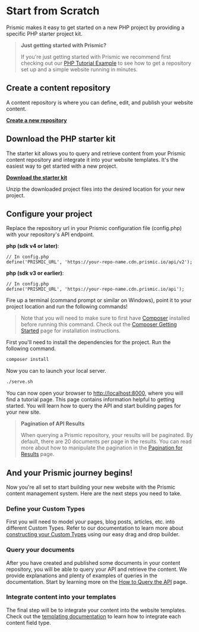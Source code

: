 # Start from Scratch

Prismic makes it easy to get started on a new PHP project by providing a specific PHP starter project kit.

> **Just getting started with Prismic?**
>
> If you're just getting started with Prismic we recommend first checking out our [PHP Tutorial Example](https://prismic.io/quickstart#?lang=php) to see how to get a repository set up and a simple website running in minutes.

## Create a content repository

A content repository is where you can define, edit, and publish your website content.

[**Create a new repository**](https://prismic.io/dashboard/new-repository/)

## Download the PHP starter kit

The starter kit allows you to query and retrieve content from your Prismic content repository and integrate it into your website templates. It's the easiest way to get started with a new project.

[**Download the starter kit**](https://github.com/prismicio/php-quickstart/archive/starter.zip)

Unzip the downloaded project files into the desired location for your new project.

## Configure your project

Replace the repository url in your Prismic configuration file (config.php) with your repository's API endpoint.

**php (sdk v4 or later)**:

```
// In config.php
define('PRISMIC_URL', 'https://your-repo-name.cdn.prismic.io/api/v2');
```

**php (sdk v3 or earlier)**:

```
// In config.php
define('PRISMIC_URL', 'https://your-repo-name.cdn.prismic.io/api');
```

Fire up a terminal (command prompt or similar on Windows), point it to your project location and run the following commands!

> Note that you will need to make sure to first have [Composer](https://getcomposer.org/) installed before running this command. Check out the [Composer Getting Started](https://getcomposer.org/doc/00-intro.md) page for installation instructions.

First you'll need to install the dependencies for the project. Run the following command.

```bash
composer install
```

Now you can to launch your local server.

```bash
./serve.sh
```

You can now open your browser to [http://localhost:8000](http://localhost:8000), where you will find a tutorial page. This page contains information helpful to getting started. You will learn how to query the API and start building pages for your new site.

> **Pagination of API Results**
>
> When querying a Prismic repository, your results will be paginated. By default, there are 20 documents per page in the results. You can read more about how to manipulate the pagination in the [Pagination for Results](../02-query-the-api/18-pagination-for-results.md) page.

## And your Prismic journey begins!

Now you're all set to start building your new website with the Prismic content management system. Here are the next steps you need to take.

### Define your Custom Types

First you will need to model your pages, blog posts, articles, etc. into different Custom Types. Refer to our documentation to learn more about [constructing your Custom Types](https://intercom.help/prismicio/content-modeling-and-custom-types) using our easy drag and drop builder.

### Query your documents

After you have created and published some documents in your content repository, you will be able to query your API and retrieve the content. We provide explanations and plenty of examples of queries in the documentation. Start by learning more on the [How to Query the API](../02-query-the-api/01-how-to-query-the-api.md) page.

### Integrate content into your templates

The final step will be to integrate your content into the website templates. Check out the [templating documentation](../03-templating/01-the-response-object.md) to learn how to integrate each content field type.
